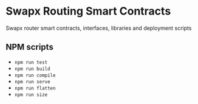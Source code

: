 # Swapx Routing Smart Contracts
Swapx router smart contracts, interfaces, libraries and deployment scripts

## NPM scripts

 * `npm run test`
 * `npm run build`
 * `npm run compile`
 * `npm run serve`
 * `npm run flatten`
 * `npm run size`